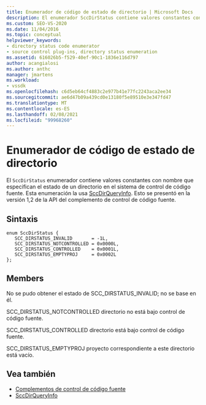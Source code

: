 ```yaml
---
title: Enumerador de código de estado de directorio | Microsoft Docs
description: El enumerador SccDirStatus contiene valores constantes con nombre que especifican el estado de un directorio en el sistema de control de código fuente y se usa en SccDirQueryInfo.
ms.custom: SEO-VS-2020
ms.date: 11/04/2016
ms.topic: conceptual
helpviewer_keywords:
- directory status code enumerator
- source control plug-ins, directory status enumeration
ms.assetid: 616026b5-f529-40ef-90c1-1836e116d797
author: acangialosi
ms.author: anthc
manager: jmartens
ms.workload:
- vssdk
ms.openlocfilehash: c6d5eb64cf4883c2e977b41e77fc2243aca2ee34
ms.sourcegitcommit: ae6d47b09a439cd0e13180f5e89510e3e347fd47
ms.translationtype: MT
ms.contentlocale: es-ES
ms.lasthandoff: 02/08/2021
ms.locfileid: "99968260"
---
```

# <a name="directory-status-code-enumerator"></a>Enumerador de código de estado de directorio
El `SccDirStatus` enumerador contiene valores constantes con nombre que especifican el estado de un directorio en el sistema de control de código fuente. Esta enumeración la usa [SccDirQueryInfo](../extensibility/sccdirqueryinfo-function.md). Esto se presentó en la versión 1,2 de la API del complemento de control de código fuente.

## <a name="syntax"></a>Sintaxis

```
enum SccDirStatus {
   SCC_DIRSTATUS_INVALID       = -1L,
   SCC_DIRSTATUS_NOTCONTROLLED = 0x0000L,
   SCC_DIRSTATUS_CONTROLLED    = 0x0001L,
   SCC_DIRSTATUS_EMPTYPROJ     = 0x0002L
};
```

## <a name="members"></a>Members
 No se pudo obtener el estado de SCC_DIRSTATUS_INVALID; no se base en él.

 SCC_DIRSTATUS_NOTCONTROLLED directorio no está bajo control de código fuente.

 SCC_DIRSTATUS_CONTROLLED directorio está bajo control de código fuente.

 SCC_DIRSTATUS_EMPTYPROJ proyecto correspondiente a este directorio está vacío.

## <a name="see-also"></a>Vea también
- [Complementos de control de código fuente](../extensibility/source-control-plug-ins.md)
- [SccDirQueryInfo](../extensibility/sccdirqueryinfo-function.md)
